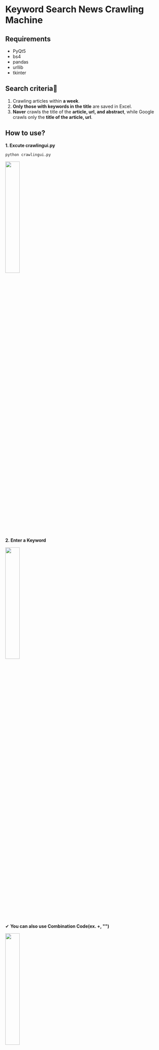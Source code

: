 # Keyword Search News Crawling Machine

## Requirements
 - PyQt5
 - bs4
 - pandas
 - urllib
 - tkinter

## Search criteria🧐
1. Crawling articles within **a week**.
2. **Only those with keywords in the title** are saved in Excel.
3. **Naver** crawls the title of the **article, url, and abstract**, while Google crawls only the **title of the article, url**.

## How to use?

**1. Excute crawlingui.py**
```
python crawlingui.py
```
 
<img width="30%" height="30%" src='https://user-images.githubusercontent.com/47775179/119303587-fa983380-bca0-11eb-9ce6-abf8866c4408.png'></img>


**2. Enter a Keyword**

<img width="30%" height="30%" src='https://user-images.githubusercontent.com/47775179/119303591-fb30ca00-bca0-11eb-9a95-cd242946996c.png'></img>


✔ **You can also use Combination Code(ex. +, "")**

<img width="30%" height="30%" src="https://user-images.githubusercontent.com/47775179/119303585-fa983380-bca0-11eb-9687-bc44ba738c2a.png"></img>

**3. Wait until the "save" window pops up.**

<img src='https://user-images.githubusercontent.com/47775179/119303582-f9ff9d00-bca0-11eb-80e7-b0c0a8bdf8af.png'></img>

**4. You will be able to get an Excel file**
- File name format = {Search Engine name} _ {keyword} _ result.xlsx
- save path = workspace directory

<img width="50%" height="50%" src='https://user-images.githubusercontent.com/47775179/119303580-f8ce7000-bca0-11eb-8412-e33b4fcb7334.png'></img>


⛔ **If there's no news within a week of keywords you're searching for, a warning msg pops up.**

<img width="30%" height="30%" src='https://user-images.githubusercontent.com/47775179/119303588-fb30ca00-bca0-11eb-9317-9cd38c60f523.png'></img>
